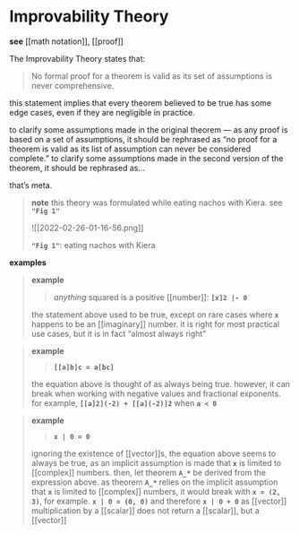 # Improvability Theory

**see** [[math notation]], [[proof]]

The Improvability Theory states that:

> No formal proof for a theorem is valid as its set of assumptions is never comprehensive.

this statement implies that every theorem believed to be true has some edge cases, even if they are negligible in practice.

to clarify some assumptions made in the original theorem &mdash; as any proof is based on a set of assumptions, it should be rephrased as “no proof for a theorem is valid as its list of assumption can never be considered complete.” to clarify some assumptions made in the second version of the theorem, it should be rephrased as...

that’s meta.

> **note** this theory was formulated while eating nachos with Kiera. see **`"Fig 1"`**
>
> ![[2022-02-26-01-16-56.png]]
>
> **`"Fig 1"`**: eating nachos with Kiera

**examples**

> **example**
>
> > _anything_ squared is a positive [[number]]: **`[x]2 |- 0`**
>
> the statement above used to be true, except on rare cases where **`x`** happens to be an [[imaginary]] number. it is right for most practical use cases, but it is in fact “almost always right”

> **example**
>
> > **`[[a]b]c = a[bc]`**
>
> the equation above is thought of as always being true. however, it can break when working with negative values and fractional exponents. for example, **`[[a]2](-2) + [[a](-2)]2`** when **`a < 0`**

> **example**
>
> > **`x | 0 = 0`**
>
> ignoring the existence of [[vector]]s, the equation above seems to always be true, as an implicit assumption is made that **`x`** is limited to [[complex]] numbers. then, let theorem **`A_*`** be derived from the expression above. as theorem **`A_*`** relies on the implicit assumption that **`x`** is limited to [[complex]] numbers, it would break with **`x = (2, 3)`**, for example. **`x | 0 = (0, 0)`** and therefore **`x | 0 + 0`** as [[vector]] multiplication by a [[scalar]] does not return a [[scalar]], but a [[vector]]
